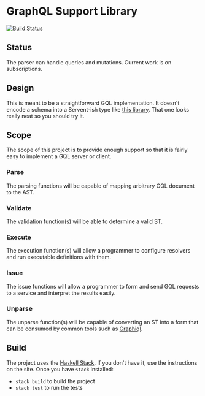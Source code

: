 # GraphQL Support Library

[![Build Status](https://travis-ci.org/aztecrex/haskell-graphql.svg?branch=master)](https://travis-ci.org/aztecrex/haskell-graphql)

## Status

The parser can handle queries and mutations. Current work is on subscriptions.

## Design

This is meant to be a straightforward GQL implementation. It doesn't encode a
schema into a Servent-ish type like [this library](https://github.com/haskell-graphql/graphql-api).
That one looks really neat so you should try it.

## Scope

The scope of this project is to provide enough support so that it is fairly easy to implement
a GQL server or client.

### Parse

The parsing functions will be capable of mapping arbitrary GQL document to the AST.

### Validate

The validation function(s) will be able to determine a valid ST.

### Execute

The execution function(s) will allow a programmer to configure resolvers and run executable
definitions with them.

### Issue

The issue functions will allow a programmer to form and send GQL requests to a service and interpret
the results easily.

### Unparse

The unparse function(s) will be capable of converting an ST into a form that can be consumed by
common tools such as [Graphiql](https://github.com/graphql/graphiql).


## Build

The project uses the [Haskell Stack](https://docs.haskellstack.org/en/stable/README/). If you don't
have it, use the instructions on the site. Once you have `stack` installed:
- `stack build` to build the project
- `stack test` to run the tests

